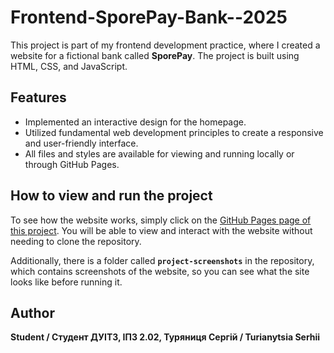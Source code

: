 # Frontend-SporePay-Bank--2025
This project is part of my frontend development practice, where I created a website for a fictional bank called **SporePay**. The project is built using HTML, CSS, and JavaScript.

## Features

- Implemented an interactive design for the homepage.
- Utilized fundamental web development principles to create a responsive and user-friendly interface.
- All files and styles are available for viewing and running locally or through GitHub Pages.

## How to view and run the project

To see how the website works, simply click on the [GitHub Pages page of this project](https://ShinjiST.github.io/Frontend-SporePay-Bank--2025/). You will be able to view and interact with the website without needing to clone the repository.

Additionally, there is a folder called **`project-screenshots`** in the repository, which contains screenshots of the website, so you can see what the site looks like before running it.

## Author

**Student / Студент ДУІТЗ, ІПЗ 2.02, Туряниця Сергій / Turianytsia Serhii**
